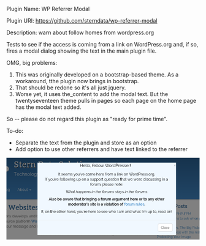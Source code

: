 Plugin Name: WP Referrer Modal

Plugin URI:  https://github.com/sterndata/wp-referrer-modal

Description: warn about follow homes from wordpress.org

Tests to see if the access is coming from a link on WordPress.org and, if so, fires a modal dialog showing the text
in the main plugin file.

OMG, big problems:

1.  This was originally developed on a bootstrap-based theme. As a workaround, tthe plugin now brings in bootstrap.
2.  That should be redone so it's all just jquery.
3.  Worse yet, it uses the_content to add the modal text. But the twentyseventeen theme pulls in pages so each page on the home page has the modal text added.

So -- please do not regard this plugin as "ready for prime time".

To-do:
  * Separate the text from the plugin and store as an option
  * Add option to use other referrers and have text linked to the referrer
  
 
![Screenshot](screenshot.png?raw=true "Title")
